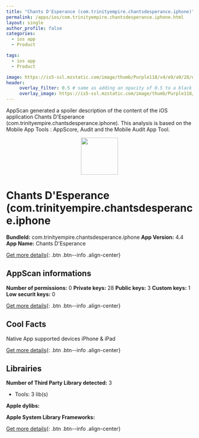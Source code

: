 ```yaml
---
title: "Chants D'Esperance (com.trinityempire.chantsdesperance.iphone)"
permalink: /apps/ios/com.trinityempire.chantsdesperance.iphone.html
layout: single
author_profile: false
categories: 
  - ios app 
  - Product 

tags: 
  - ios app 
  - Product 

image: https://is5-ssl.mzstatic.com/image/thumb/Purple118/v4/e9/a9/28/e9a928cf-041c-7fa0-0615-26d44f68082a/AppIcon-1x_U007emarketing-85-220-6.png/512x512bb.jpg
header: 
     overlay_filter: 0.5 # same as adding an opacity of 0.5 to a black background
     overlay_image: https://is5-ssl.mzstatic.com/image/thumb/Purple118/v4/e9/a9/28/e9a928cf-041c-7fa0-0615-26d44f68082a/AppIcon-1x_U007emarketing-85-220-6.png/512x512bb.jpg
---
```

AppScan generated a spoiler description of the content of the iOS application Chants D'Esperance (com.trinityempire.chantsdesperance.iphone). This analysis is based on the Mobile App Tools : AppScore, Audit and the Mobile Audit App Tool.

  
  
<div style="text-align: center;"><img src="https://is5-ssl.mzstatic.com/image/thumb/Purple118/v4/e9/a9/28/e9a928cf-041c-7fa0-0615-26d44f68082a/AppIcon-1x_U007emarketing-85-220-6.png/512x512bb.jpg" width="100" height="100"></div>  
  
# Chants D'Esperance (com.trinityempire.chantsdesperance.iphone

**BundleId:** com.trinityempire.chantsdesperance.iphone
**App Version:** 4.4
**App Name:** Chants D'Esperance


[Get more details](/pricing.html){: .btn .btn--info .align-center}  
  
## AppScan informations 

**Number of permissions:** 0
**Private keys:** 28
**Public keys:** 3
**Custom keys:** 1
**Low securit keys:** 0
  
[Get more details](/pricing.html){: .btn .btn--info .align-center}

## Cool Facts

Native App
supported devices iPhone & iPad
  
[Get more details](/pricing.html){: .btn .btn--info .align-center}

## Librairies 
**Number of Third Party Library detected:** 3
- Tools: 3 lib(s)

**Apple dylibs:**


**Apple System Library Frameworks:**


  
[Get more details](/pricing.html){: .btn .btn--info .align-center}


